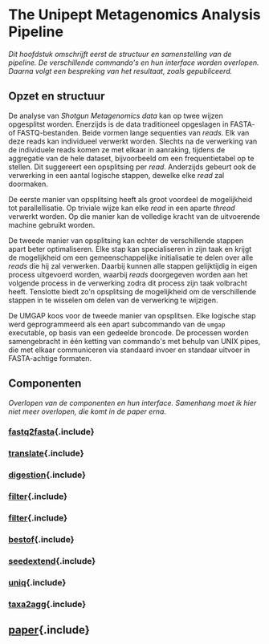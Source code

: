 # The Unipept Metagenomics Analysis Pipeline

_Dit hoofdstuk omschrijft eerst de structuur en samenstelling van
de *pipeline*. De verschillende commando's en hun interface worden
overlopen. Daarna volgt een bespreking van het resultaat, zoals
gepubliceerd._

## Opzet en structuur

De analyse van *Shotgun Metagenomics data* kan op twee wijzen
opgesplitst worden. Enerzijds is de data traditioneel opgeslagen in
FASTA- of FASTQ-bestanden. Beide vormen lange sequenties van *reads*.
Elk van deze reads kan individueel verwerkt worden. Slechts na de
verwerking van de individuele reads komen ze met elkaar in aanraking,
tijdens de aggregatie van de hele dataset, bijvoorbeeld om een
frequentietabel op te stellen. Dit suggereert een opsplitsing per
*read*. Anderzijds gebeurt ook de verwerking in een aantal logische
stappen, dewelke elke *read* zal doormaken.

De eerste manier van opsplitsing heeft als groot voordeel de
mogelijkheid tot parallellisatie. Op triviale wijze kan elke *read* in
een aparte *thread* verwerkt worden. Op die manier kan de volledige
kracht van de uitvoerende machine gebruikt worden.

De tweede manier van opsplitsing kan echter de verschillende stappen
apart beter optimaliseren. Elke stap kan specialiseren in zijn taak
en krijgt de mogelijkheid om een gemeenschappelijke initialisatie te
delen over alle *reads* die hij zal verwerken. Daarbij kunnen alle
stappen gelijktijdig in eigen process uitgevoerd worden, waarbij *reads*
doorgegeven worden aan het volgende process in de verwerking zodra dit
process zijn taak volbracht heeft. Tenslotte biedt zo'n opsplitsing de
mogelijkheid om de verschillende stappen in te wisselen om delen van de
verwerking te wijzigen.

De UMGAP koos voor de tweede manier van opsplitsen. Elke logische stap
werd geprogrammeerd als een apart subcommando van de `umgap` executable,
op basis van een gedeelde broncode. De processen worden samengebracht
in één ketting van commando's met behulp van UNIX pipes, die met elkaar
communiceren via standaard invoer en standaar uitvoer in FASTA-achtige
formaten.

## Componenten

_Overlopen van de componenten en hun interface. Samenhang moet ik hier
niet meer overlopen, die komt in de paper erna._

### [fastq2fasta](components/fastq2fasta.md){.include}

### [translate](components/translate.md){.include}

### [digestion](components/digestion.md){.include}

### [filter](components/filter.md){.include}

### [filter](components/pept2lca.md){.include}

### [bestof](components/bestof.md){.include}

### [seedextend](components/seedextend.md){.include}

### [uniq](components/uniq.md){.include}

### [taxa2agg](components/taxa2agg.md){.include}

## [paper](paper.md){.include}
